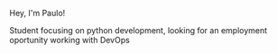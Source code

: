 Hey, I'm Paulo! 

Student focusing on python development, looking for an employment oportunity working with DevOps
